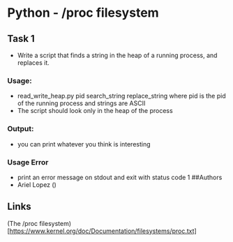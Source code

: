 # Python - /proc filesystem

## Task 1
* Write a script that finds a string in the heap of a running process, and replaces it.

### Usage: 
* read_write_heap.py pid search_string replace_string where pid is the pid of the running process and strings are ASCII
* The script should look only in the heap of the process
### Output: 
* you can print whatever you think is interesting
### Usage Error
* print an error message on stdout and exit with status code 1
##Authors
* Ariel Lopez ()

## Links
(The /proc filesystem)[https://www.kernel.org/doc/Documentation/filesystems/proc.txt]